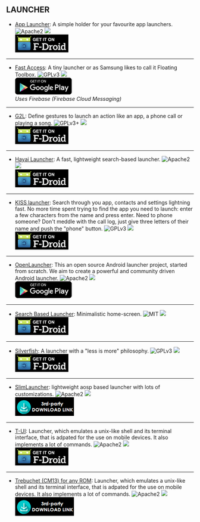 <!--
    Copyright (C)  2016 PRIMOKORN.
    Permission is granted to copy, distribute and/or modify this document
    under the terms of the GNU Free Documentation License, Version 1.3
    or any later version published by the Free Software Foundation;
    with no Invariant Sections, no Front-Cover Texts, and no Back-Cover Texts.
    A copy of the license is included in the section entitled "GNU
    Free Documentation License".
-->
## LAUNCHER

* [App Launcher](https://f-droid.org/repository/browse/?fdid=com.simplemobiletools.applauncher): A simple holder for your favourite app launchers.
![Apache2](https://img.shields.io/badge/License-Apache%202.0-yellowgreen.svg?style=flat-square)
[![](https://img.shields.io/badge/Source-Github-lightgrey.svg?style=flat-square)](https://github.com/SimpleMobileTools/Simple-App-Launcher)  
[![](Pictures/F-Droid.png)](https://f-droid.org/repository/browse/?fdid=com.simplemobiletools.applauncher)

***

* [Fast Access](http://v.ht/vR0D): A tiny launcher or as Samsung likes to call it Floating Toolbox.
![GPLv3](https://img.shields.io/badge/License-GPLv3-brightgreen.svg?style=flat-square)
[![](https://img.shields.io/badge/Source-Github-lightgrey.svg?style=flat-square)](https://github.com/k0shk0sh/FastAccess)  
[![](Pictures/Google_Play.png)](https://play.google.com/store/apps/details?id=com.styleme.floating.toolbox.pro)  
_Uses Firebase (Firebase Cloud Messaging)_

***

* [G2L](http://v.ht/GZ0U): Define gestures to launch an action like an app, a phone call or playing a song.
![GPLv3+](https://img.shields.io/badge/License-GPLv3+-brightgreen.svg?style=flat-square)
[![](https://img.shields.io/badge/Source-GitLab-lightgrey.svg?style=flat-square)](https://gitlab.com/easwareapps/g2l-gesture-launcher)  
[![](Pictures/F-Droid.png)](http://v.ht/GZ0U)

***

* [Hayai Launcher](https://f-droid.org/repository/browse/?fdid=com.hayaisoftware.launcher): A fast, lightweight search-based launcher.
![Apache2](https://img.shields.io/badge/License-Apache%202.0-yellowgreen.svg?style=flat-square)
[![](https://img.shields.io/badge/Source-Github-lightgrey.svg?style=flat-square)](https://github.com/seizonsenryaku/HayaiLauncher)  
[![](Pictures/F-Droid.png)](https://f-droid.org/repository/browse/?fdid=com.hayaisoftware.launcher)

***

* [KISS launcher](http://v.ht/JqyL): Search through you app, contacts and settings lightning fast. No more time spent trying to find the app you need to launch: enter a few characters from the name and press enter. Need to phone someone? Don't meddle with the call log, just give three letters of their name and push the "phone" button.
![GPLv3](https://img.shields.io/badge/License-GPLv3-brightgreen.svg?style=flat-square)
[![](https://img.shields.io/badge/Source-Github-lightgrey.svg?style=flat-square)](https://github.com/Neamar/KISS)  
[![](Pictures/F-Droid.png)](http://v.ht/JqyL)

***

* [OpenLauncher](https://play.google.com/store/apps/details?id=com.benny.openlauncher): This an open source Android launcher project, started from scratch. We aim to create a powerful and community driven Android launcher.
![Apache2](https://img.shields.io/badge/License-Apache%202.0-yellowgreen.svg?style=flat-square)
[![](https://img.shields.io/badge/Source-Github-lightgrey.svg?style=flat-square)](https://github.com/BennyKok/OpenLauncher)  
[![](Pictures/Google_Play.png)](https://play.google.com/store/apps/details?id=com.benny.openlauncher)

***

* [Search Based Launcher](https://f-droid.org/repository/browse/?fdid=com.vackosar.searchbasedlauncher): Minimalistic home-screen.
![MIT](https://img.shields.io/badge/License-MIT-orange.svg?style=flat-square)
[![](https://img.shields.io/badge/Source-Github-lightgrey.svg?style=flat-square)](https://github.com/vackosar/search-based-launcher/)  
[![](Pictures/F-Droid.png)](https://f-droid.org/repository/browse/?fdid=com.vackosar.searchbasedlauncher)

***

* [Silverfish](https://f-droid.org/repository/browse/?fdid=com.launcher.silverfish): A launcher with a "less is more" philosophy.
![GPLv3](https://img.shields.io/badge/License-GPLv3-brightgreen.svg?style=flat-square)
[![](https://img.shields.io/badge/Source-Github-lightgrey.svg?style=flat-square)](https://github.com/stanipintjuk/Silverfish)  
[![](Pictures/F-Droid.png)](https://f-droid.org/repository/browse/?fdid=com.launcher.silverfish)

***

* [SlimLauncher](http://v.ht/rWLo): lightweight aosp based launcher with lots of customizations.
![Apache2](https://img.shields.io/badge/License-Apache%202.0-yellowgreen.svg?style=flat-square)
[![](https://img.shields.io/badge/Source-Github-lightgrey.svg?style=flat-square)](https://github.com/SlimRoms/packages_apps_SlimLauncher)  
[![](Pictures/3rd-party.png)](http://forum.xda-developers.com/android/apps-games/app-slimlauncher-1-1-t3216971)

***

* [T-UI](http://v.ht/3DzZ): Launcher, which emulates a unix-like shell and its terminal interface, that is adpated for the use on mobile devices. It also implements a lot of commands.
![Apache2](https://img.shields.io/badge/License-Apache%202.0-yellowgreen.svg?style=flat-square)
[![](https://img.shields.io/badge/Source-Github-lightgrey.svg?style=flat-square)](https://github.com/Andre1299/TUI-ConsoleLauncher)  
[![](Pictures/F-Droid.png)](http://v.ht/3DzZ)

***

* [Trebuchet (CM13) for any ROM](http://v.ht/xQGp): Launcher, which emulates a unix-like shell and its terminal interface, that is adpated for the use on mobile devices. It also implements a lot of commands.
![Apache2](https://img.shields.io/badge/License-Apache%202.0-yellowgreen.svg?style=flat-square)
[![](https://img.shields.io/badge/Source-Github-lightgrey.svg?style=flat-square)](https://github.com/CyanogenMod/android_packages_apps_Trebuchet)  
[![](Pictures/3rd-party.png)](http://v.ht/xQGp)